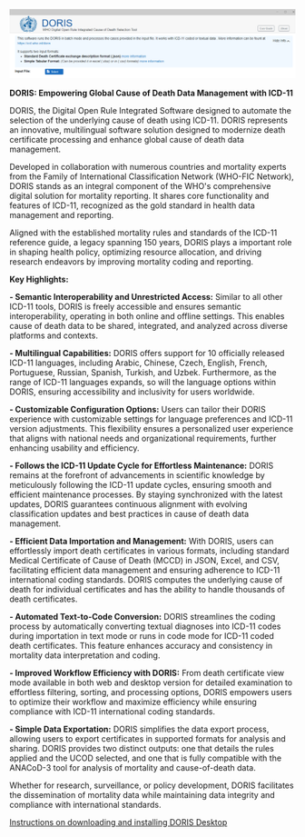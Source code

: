 
![dorisuipicture](img/dorisui.png)

**DORIS: Empowering Global Cause of Death Data Management with ICD-11**

DORIS, the Digital Open Rule Integrated Software designed to automate the selection of the underlying cause of death using ICD-11. DORIS represents an innovative, multilingual software solution designed to modernize death certificate processing and enhance global cause of death data management.

Developed in collaboration with numerous countries and mortality experts from the Family of International Classification Network (WHO-FIC Network), DORIS stands as an integral component of the WHO's comprehensive digital solution for mortality reporting. It shares core functionality and features of ICD-11, recognized as the gold standard in health data management and reporting.

Aligned with the established mortality rules and standards of the ICD-11 reference guide, a legacy spanning 150 years, DORIS plays a important role in shaping health policy, optimizing resource allocation, and driving research endeavors by improving mortality coding and reporting.

**Key Highlights:**

**- Semantic Interoperability and Unrestricted Access:**
Similar to all other ICD-11 tools, DORIS is freely accessible and ensures semantic interoperability, operating in both online and offline settings. This enables cause of death data to be shared, integrated, and analyzed across diverse platforms and contexts.

**- Multilingual Capabilities:**
DORIS offers support for 10 officially released ICD-11 languages, including Arabic, Chinese, Czech, English, French, Portuguese, Russian, Spanish, Turkish, and Uzbek. Furthermore, as the range of ICD-11 languages expands, so will the language options within DORIS, ensuring accessibility and inclusivity for users worldwide.

**- Customizable Configuration Options:**
Users can tailor their DORIS experience with customizable settings for language preferences and ICD-11 version adjustments. This flexibility ensures a personalized user experience that aligns with national needs and organizational requirements, further enhancing usability and efficiency.

**- Follows the ICD-11 Update Cycle for Effortless Maintenance:**
DORIS remains at the forefront of advancements in scientific knowledge by meticulously following the ICD-11 update cycles, ensuring smooth and efficient maintenance processes. By staying synchronized with the latest updates, DORIS guarantees continuous alignment with evolving classification updates and best practices in cause of death data management.

**- Efficient Data Importation and Management:**
With DORIS, users can effortlessly import death certificates in various formats, including standard Medical Certificate of Cause of Death (MCCD) in JSON, Excel, and CSV, facilitating efficient data management and ensuring adherence to ICD-11 international coding standards. DORIS computes the underlying cause of death for individual certificates and has the ability to handle thousands of death certificates.

**- Automated Text-to-Code Conversion:**
DORIS streamlines the coding process by automatically converting textual diagnoses into ICD-11 codes during importation in text mode or runs in code mode for ICD-11 coded death certificates. This feature enhances accuracy and consistency in mortality data interpretation and coding.

**- Improved Workflow Efficiency with DORIS:**
From death certificate view mode available in both web and desktop version for detailed examination to effortless filtering, sorting, and processing options, DORIS empowers users to optimize their workflow and maximize efficiency while ensuring compliance with ICD-11 international coding standards.

**- Simple Data Exportation:**
DORIS simplifies the data export process, allowing users to export certificates in supported formats for analysis and sharing. DORIS provides two distinct outputs: one that details the rules applied and the UCOD selected, and one that is fully compatible with the ANACoD-3 tool for analysis of mortality and cause-of-death data.

Whether for research, surveillance, or policy development, DORIS facilitates the dissemination of mortality data while maintaining data integrity and compliance with international standards.



[Instructions on downloading and installing DORIS Desktop](download-installation.md)

